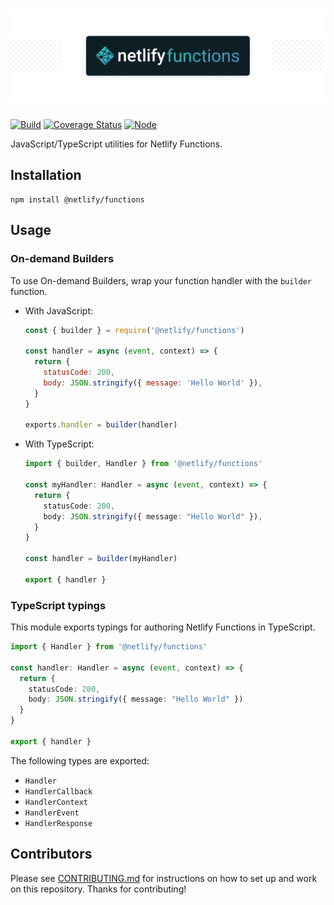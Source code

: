 # ![functions](functions.png)

[![Build](https://github.com/netlify/functions-js/workflows/Build/badge.svg)](https://github.com/netlify/functions-js/actions)
[![Coverage Status](https://codecov.io/gh/netlify/functions-js/branch/main/graph/badge.svg)](https://codecov.io/gh/netlify/functions-js)
[![Node](https://img.shields.io/node/v/@netlify/functions.svg?logo=node.js)](https://www.npmjs.com/package/@netlify/functions)

JavaScript/TypeScript utilities for Netlify Functions.

## Installation

```
npm install @netlify/functions
```

## Usage

### On-demand Builders

To use On-demand Builders, wrap your function handler with the `builder` function.

- With JavaScript:

    ```js
    const { builder } = require('@netlify/functions')

    const handler = async (event, context) => {
      return {
        statusCode: 200,
        body: JSON.stringify({ message: 'Hello World' }),
      }
    }

    exports.handler = builder(handler)
    ```

- With TypeScript:

    ```ts
    import { builder, Handler } from '@netlify/functions'

    const myHandler: Handler = async (event, context) => {
      return {
        statusCode: 200,
        body: JSON.stringify({ message: "Hello World" }),
      }
    }

    const handler = builder(myHandler)

    export { handler }
    ```

### TypeScript typings

This module exports typings for authoring Netlify Functions in TypeScript.

```ts
import { Handler } from '@netlify/functions'

const handler: Handler = async (event, context) => {
  return {
    statusCode: 200,
    body: JSON.stringify({ message: "Hello World" })
  }
}

export { handler }
```

The following types are exported:

- `Handler`
- `HandlerCallback`
- `HandlerContext`
- `HandlerEvent`
- `HandlerResponse`

## Contributors

Please see [CONTRIBUTING.md](./CONTRIBUTING.md) for instructions on how to set up and work on this repository. Thanks
for contributing!
